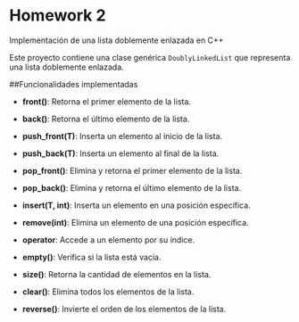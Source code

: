 # Homework 2
Implementación de una lista doblemente enlazada en C++

Este proyecto contiene una clase genérica `DoublyLinkedList` que representa una lista doblemente enlazada.

##Funcionalidades implementadas

- **front()**: Retorna el primer elemento de la lista.

- **back()**: Retorna el último elemento de la lista.

- **push_front(T)**: Inserta un elemento al inicio de la lista.

- **push_back(T)**: Inserta un elemento al final de la lista.

- **pop_front()**: Elimina y retorna el primer elemento de la lista.

- **pop_back()**: Elimina y retorna el último elemento de la lista.

- **insert(T, int)**: Inserta un elemento en una posición específica.

- **remove(int)**: Elimina un elemento de una posición específica.

- **operator**: Accede a un elemento por su índice.

- **empty()**: Verifica si la lista está vacía.

- **size()**: Retorna la cantidad de elementos en la lista.

- **clear()**: Elimina todos los elementos de la lista.

- **reverse()**: Invierte el orden de los elementos de la lista.
